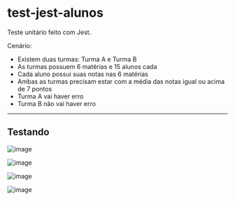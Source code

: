 # test-jest-alunos
Teste unitário feito com Jest. 

Cenário:
- Existem duas turmas: Turma A e Turma B
- As turmas possuem 6 matérias e 15 alunos cada
- Cada aluno possui suas notas nas 6 matérias
- Ambas as turmas precisam estar com a média das notas igual ou acima de 7 pontos
- Turma A vai haver erro
- Turma B não vai haver erro

---
## Testando

![image](https://github.com/yasolar/test-jest-alunos/assets/46655932/129d5fa0-dbca-4132-899a-168a17b3615f)

![image](https://github.com/yasolar/test-jest-alunos/assets/46655932/07bd490e-c0c7-4263-9e1a-7c6f9eaf9406)

![image](https://github.com/yasolar/test-jest-alunos/assets/46655932/8068edf1-e515-41e8-a6ff-61bb3f556be0)

![image](https://github.com/yasolar/test-jest-alunos/assets/46655932/74c78e69-babf-4780-a0bb-fe32fe5669c6)


